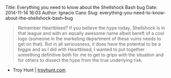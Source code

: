 Title: Everything you need to know about the Shellshock Bash bug
Date: 2014-11-14 16:03
Author: Ignacio Cano
Slug: everything-you-need-to-know-about-the-shellshock-bash-bug

> Remember Heartbleed? If you believe the hype today, Shellshock is in
> that league and with an equally awesome name albeit bereft of a cool
> logo (someone in the marketing department of these vulns needs to get
> on that). But in all seriousness, it does have the potential to be a
> biggie and as I did with Heartbleed, I wanted to put together
> something definitive both for me to get to grips with the situation
> and for others to dissect the hype from the true underlying risk.

- Troy Hunt | [troyhunt.com][]

  [troyhunt.com]: http://www.troyhunt.com/2014/09/everything-you-need-to-know-about.html
    "Everything you need to know about the Shellshock Bash bug"
